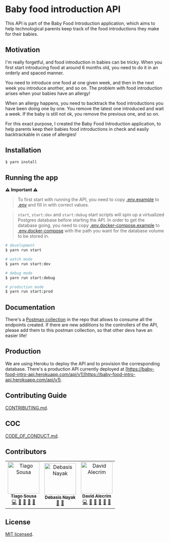 # Baby food introduction API

This API is part of the Baby Food Introduction application, which aims to help technological parents keep track of the food introductions they make for their babies.

## Motivation
I'm really forgetful, and food introduction in babies can be tricky.
When you first start introducing food at around 6 months old, you need to do it in an orderly and spaced manner.

You need to introduce one food at one given week, and then in the next week you introduce another, and so on. The problem with food introduction arises when your babies have an allergy!

When an allergy happens, you need to backtrack the food introductions you have been doing one by one.
You remove the latest one introduced and wait a week. If the baby is still not ok, you remove the previous one, and so on.

For this exact purpose, I created the Baby Food Introduction application, to help parents keep their babies food introductions in check and easily backtrackable in case of allergies!

## Installation

```bash
$ yarn install
```

## Running the app

**⚠️ Important ⚠️**

> To first start with running the API, you need to copy
> [.env.example](.env.example) to [.env](.env.docker-compose) and fill in with correct values.

> `start`, `start:dev` and `start:debug` start scripts will spin up a virtualized Postgres database before starting the API. In order to get the database going, you need to copy
> [.env.docker-compose.example](.env.docker-compose.example) to [.env.docker-compose](.env.docker-compose) with the path you
> want for the database volume to be stored in.

```bash
# development
$ yarn run start

# watch mode
$ yarn run start:dev

# debug mode
$ yarn run start:debug 

# production mode
$ yarn run start:prod
```

## Documentation

There's a [Postman collection](postman_collection.json) in the repo that allows to consume all the endpoints created.
If there are new additions to the controllers of the API, please add them to this postman collection, so that other devs have an easier life!

## Production

We are using Heroku to deploy the API and to provision the corresponding database.
There's a production API currently deployed at [https://baby-food-intro-api.herokuapp.com/api/v1](https://baby-food-intro-api.herokuapp.com/api/v1).

## Contributing Guide

[CONTRIBUTING.md](CONTRIBUTING.md).

## COC

[CODE_OF_CONDUCT.md](CODE_OF_CONDUCT.md).

## Contributors

<!-- ALL-CONTRIBUTORS-LIST:START - Do not remove or modify this section -->
<!-- prettier-ignore-start -->
<!-- markdownlint-disable -->
<table>
  <tbody>
    <tr>
      <td align="center"><a href="https://tiagomichaelsousa.dev"><img src="https://avatars.githubusercontent.com/u/28356381?v=4?s=100" width="100px;" alt="Tiago Sousa"/><br /><sub><b>Tiago Sousa</b></sub></a><br /><a href="https://github.com/comoser/baby-food-intro-api/commits?author=tiagomichaelsousa" title="Code">💻</a> <a href="https://github.com/comoser/baby-food-intro-api/commits?author=tiagomichaelsousa" title="Documentation">📖</a> <a href="#ideas-tiagomichaelsousa" title="Ideas, Planning, & Feedback">🤔</a> <a href="#tool-tiagomichaelsousa" title="Tools">🔧</a> <a href="https://github.com/comoser/baby-food-intro-api/pulls?q=is%3Apr+reviewed-by%3Atiagomichaelsousa" title="Reviewed Pull Requests">👀</a></td>
      <td align="center"><a href="https://github.com/dNhunter3107"><img src="https://avatars.githubusercontent.com/u/91651461?v=4?s=100" width="100px;" alt="Debasis Nayak"/><br /><sub><b>Debasis Nayak</b></sub></a><br /><a href="https://github.com/comoser/baby-food-intro-api/commits?author=dNhunter3107" title="Documentation">📖</a> <a href="#tool-dNhunter3107" title="Tools">🔧</a></td>
      <td align="center"><a href="https://github.com/comoser"><img src="https://avatars.githubusercontent.com/u/5495320?v=4?s=100" width="100px;" alt="David Alecrim"/><br /><sub><b>David Alecrim</b></sub></a><br /><a href="https://github.com/comoser/baby-food-intro-api/commits?author=comoser" title="Code">💻</a> <a href="https://github.com/comoser/baby-food-intro-api/commits?author=comoser" title="Documentation">📖</a> <a href="#ideas-comoser" title="Ideas, Planning, & Feedback">🤔</a> <a href="#maintenance-comoser" title="Maintenance">🚧</a> <a href="https://github.com/comoser/baby-food-intro-api/pulls?q=is%3Apr+reviewed-by%3Acomoser" title="Reviewed Pull Requests">👀</a> <a href="#tool-comoser" title="Tools">🔧</a></td>
    </tr>
  </tbody>
</table>

<!-- markdownlint-restore -->
<!-- prettier-ignore-end -->

<!-- ALL-CONTRIBUTORS-LIST:END -->

## License

[MIT licensed](LICENSE).
